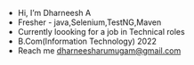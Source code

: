 - Hi, I’m Dharneesh A
- Fresher - java,Selenium,TestNG,Maven
- Currently loooking for a job in Technical roles
- B.Com(Information Technology) 2022
- Reach me dharneesharumugam@gmail.com
